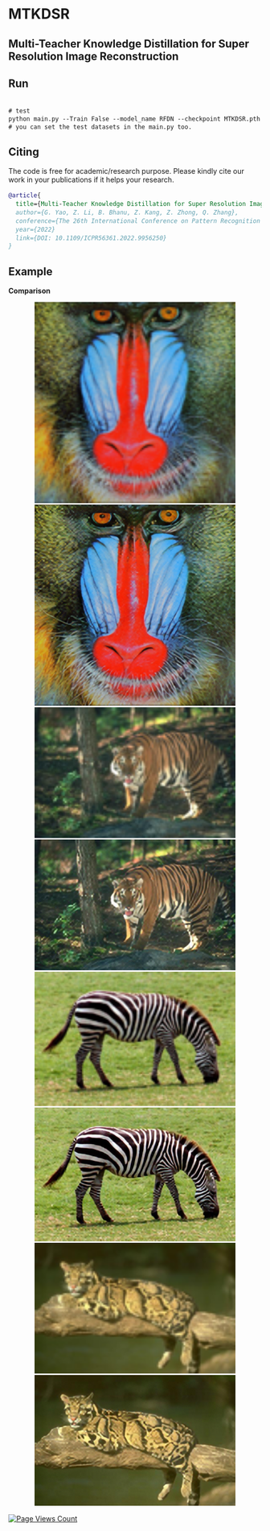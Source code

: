 # MTKDSR

## Multi-Teacher Knowledge Distillation for Super Resolution Image Reconstruction 

## Run

```shell

# test
python main.py --Train False --model_name RFDN --checkpoint MTKDSR.pth
# you can set the test datasets in the main.py too.
```


## Citing 

The code is free for academic/research purpose. Please kindly cite our work in your publications if it helps your research.  

```BibTeX
@article{
  title={Multi-Teacher Knowledge Distillation for Super Resolution Image Reconstruction.},
  author={G. Yao, Z. Li, B. Bhanu, Z. Kang, Z. Zhong, Q. Zhang},
  conference={The 26th International Conference on Pattern Recognition (ICPR)},
  year={2022}
  link={DOI: 10.1109/ICPR56361.2022.9956250}
}
```


## Example
**Comparison**

<div align=center>
<center class="half">
    <img src="./inputimgs/2.png" width="400"/><img src="./outputimgs/3.png" width="400"/></center></div>

<div align=center>
<center class="half">
    <img src="./inputimgs/4.png" width="400"/><img src="./outputimgs/5.png" width="400"/></center></div>
    
<div align=center>
<center class="half">
    <img src="./inputimgs/6.png" width="400"/><img src="./outputimgs/7.png" width="400"/></center></div>
    
<div align=center>
<center class="half">
    <img src="./inputimgs/8.png" width="400"/><img src="./outputimgs/9.png" width="400"/></center></div>
    

[![Page Views Count](https://badges.toozhao.com/badges/01F0MPA6GQQXGBJSVKT85C4PKT/green.svg)](https://badges.toozhao.com/stats/01F0MPA6GQQXGBJSVKT85C4PKT "Get your own page views count badge on badges.toozhao.com")
